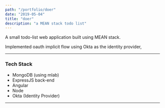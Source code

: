 ```yaml
---
path: "/portfolio/doer"
date: "2019-05-04"
title: "doer"
description: "a MEAN stack todo list"
---
```


A small todo-list web application built using MEAN stack.

Implemented oauth implicit flow using Okta as the identity provider,

---

### Tech Stack

- MongoDB (using mlab)
- ExpressJS back-end
- Angular
- Node
- Okta (Identity Provider)

---